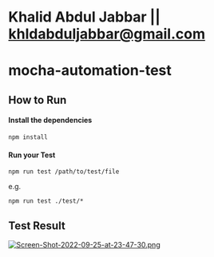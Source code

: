 # Khalid Abdul Jabbar || khldabduljabbar@gmail.com

# mocha-automation-test

## How to Run

#### Install the dependencies

```
npm install
```

#### Run your Test

```
npm run test /path/to/test/file
```
e.g.
```
npm run test ./test/*
```

## Test Result
[![Screen-Shot-2022-09-25-at-23-47-30.png](https://i.postimg.cc/mr6J8C3h/Screen-Shot-2022-09-25-at-23-47-30.png)](https://postimg.cc/WDg54DHP)
